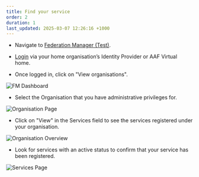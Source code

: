 ```yaml
---
title: Find your service
order: 2
duration: 1
last_updated: 2025-03-07 12:26:16 +1000
---
```


- Navigate to [Federation Manager (Test)](https://manager.test.aaf.edu.au/welcome).

- [Login](http://127.0.0.1:4000/log-into-federation-manager/02-authentication) via your home organisation’s Identity Provider or AAF Virtual home.

- Once logged in, click on "View organisations".

![FM Dashboard](/assets/images/find-your-registered-services/FM-dashboard-org.png)

- Select the Organisation that you have administrative privileges for.

![Organisation Page](/assets/images/find-your-registered-services/organisation-page.png)

- Click on "View" in the Services field to see the services registered under your organisation.

![Organisation Overview](/assets/images/find-your-registered-services/org-overview.png)

- Look for services with an active status to confirm that your service has been registered.

![Services Page](/assets/images/find-your-registered-services/services-page.png)



